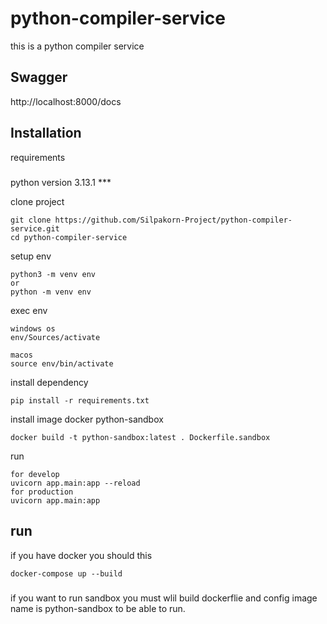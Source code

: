 # python-compiler-service
this is a python compiler service

## Swagger
http://localhost:8000/docs

## Installation
requirements
#####
python version 3.13.1 ***


clone project
```
git clone https://github.com/Silpakorn-Project/python-compiler-service.git
cd python-compiler-service
```

setup env
```
python3 -m venv env
or
python -m venv env
```

exec env
```
windows os
env/Sources/activate

macos
source env/bin/activate
```

install dependency
```
pip install -r requirements.txt
```

install image docker python-sandbox
```
docker build -t python-sandbox:latest . Dockerfile.sandbox
```

run
```
for develop
uvicorn app.main:app --reload
for production
uvicorn app.main:app 
```

## run
if you have docker you should this
```
docker-compose up --build
```

###
if you want to run sandbox you must wlil build dockerflie and config image name is python-sandbox to be able to run.
